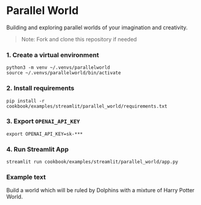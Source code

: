 # Parallel World

Building and exploring parallel worlds of your imagination and creativity.

> Note: Fork and clone this repository if needed

### 1. Create a virtual environment

```shell
python3 -m venv ~/.venvs/parallelworld
source ~/.venvs/parallelworld/bin/activate
```

### 2. Install requirements

```shell
pip install -r cookbook/examples/streamlit/parallel_world/requirements.txt
```

### 3. Export `OPENAI_API_KEY`

```shell
export OPENAI_API_KEY=sk-***
```

### 4. Run Streamlit App

```shell
streamlit run cookbook/examples/streamlit/parallel_world/app.py
```

### Example text
Build a world which will be ruled by Dolphins with a mixture of Harry Potter World.
```

